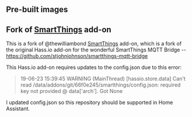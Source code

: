 ## Pre-built images

## Fork of [SmartThings](https://github.com/thewilliambond/hassio-addons/tree/master/smartthings) add-on 

This is a fork of @thewilliambond [SmartThings](https://github.com/thewilliambond/hassio-addons/tree/master/smartthings) add-on, which is a fork of the original Hass.io add-on for the wonderful SmartThings MQTT Bridge -- https://github.com/stjohnjohnson/smartthings-mqtt-bridge

This Hass.io add-on requires updates to the config.json due to this error:

> 19-06-23 15:39:45 WARNING (MainThread) [hassio.store.data] Can't read /data/addons/git/66f0e245/smartthings/config.json: required key not provided @ data['arch']. Got None

I updated config.json so this repository should be supported in Home Assistant.

